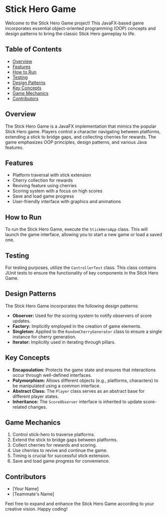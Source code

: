 # Stick Hero Game

Welcome to the Stick Hero Game project! This JavaFX-based game incorporates essential object-oriented programming (OOP) concepts and design patterns to bring the classic Stick Hero gameplay to life.

## Table of Contents
- [Overview](#overview)
- [Features](#features)
- [How to Run](#how-to-run)
- [Testing](#testing)
- [Design Patterns](#design-patterns)
- [Key Concepts](#key-concepts)
- [Game Mechanics](#game-mechanics)
- [Contributors](#contributors)

## Overview
The Stick Hero Game is a JavaFX implementation that mimics the popular Stick Hero game. Players control a character navigating between platforms, extending a stick to bridge gaps, and collecting cherries for rewards. The game emphasizes OOP principles, design patterns, and various Java features.

## Features
- Platform traversal with stick extension
- Cherry collection for rewards
- Reviving feature using cherries
- Scoring system with a focus on high scores
- Save and load game progress
- User-friendly interface with graphics and animations

## How to Run
To run the Stick Hero Game, execute the `StickHeroApp` class. This will launch the game interface, allowing you to start a new game or load a saved one.

## Testing
For testing purposes, utilize the `ControllerTest` class. This class contains JUnit tests to ensure the functionality of key components in the Stick Hero Game.

## Design Patterns
The Stick Hero Game incorporates the following design patterns:
- **Observer:** Used for the scoring system to notify observers of score updates.
- **Factory:** Implicitly employed in the creation of game elements.
- **Singleton:** Applied to the `RandomCherryGenerator` class to ensure a single instance for cherry generation.
- **Iterator:** Implicitly used in iterating through pillars.

## Key Concepts
- **Encapsulation:** Protects the game state and ensures that interactions occur through well-defined interfaces.
- **Polymorphism:** Allows different objects (e.g., platforms, characters) to be manipulated using a common interface.
- **Abstract Class:** The `Player` class serves as an abstract base for different player states.
- **Inheritance:** The `ScoreObserver` interface is inherited to update score-related changes.

## Game Mechanics
1. Control stick-hero to traverse platforms.
2. Extend the stick to bridge gaps between platforms.
3. Collect cherries for rewards and scoring.
4. Use cherries to revive and continue the game.
5. Timing is crucial for successful stick extension.
6. Save and load game progress for convenience.

## Contributors
- [Your Name]
- [Teammate's Name]

Feel free to expand and enhance the Stick Hero Game according to your creative vision. Happy coding!
